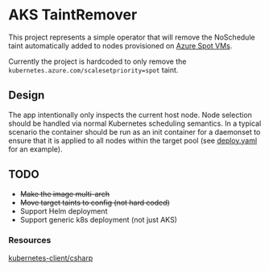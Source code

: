 # AKS TaintRemover
This project represents a simple operator that will remove the NoSchedule taint automatically added to nodes provisioned on [Azure Spot VMs](https://azure.microsoft.com/en-us/services/virtual-machines/spot/).

Currently the project is hardcoded to only remove the ```kubernetes.azure.com/scalesetpriority=spot``` taint.

## Design
The app intentionally only inspects the current host node. Node selection should be handled via normal Kubernetes scheduling semantics. In a typical scenario the container should be run as an init container for a daemonset to ensure that it is applied to all nodes within the target pool (see [deploy.yaml](deploy.yaml) for an example).

## TODO
* ~~Make the image multi-arch~~
* ~~Move target taints to config (not hard coded)~~
* Support Helm deployment
* Support generic k8s deployment (not just AKS)

### Resources
[kubernetes-client/csharp](https://github.com/kubernetes-client/csharp)
